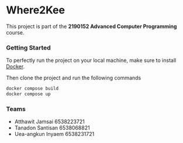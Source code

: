 # Where2Kee

This project is part of the **2190152 Advanced Computer Programming** course.

### Getting Started

To perfectly run the project on your local machine, make sure to install [Docker](https://docs.docker.com/engine/install/).

Then clone the project and run the following commands

```bash
docker compose build
docker compose up
```

### Teams

- Atthawit Jamsai 6538223721
- Tanadon Santisan 6538068821
- Uea-angkun Inyaem 6538231721
